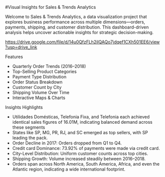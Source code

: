 
#Visual Insights for Sales &amp; Trends Analytics 

Welcome to Sales & Trends Analytics, a data visualization project that explores business performance across multiple dimensions—orders, payments, shipping, and customer distribution. This dashboard-driven analysis helps uncover actionable insights for strategic decision-making.

https://drive.google.com/file/d/14u0QfzFLh2iIQAQo7jdqef1CXh501EE6/view?usp=drive_link

Features
- Quarterly Order Trends (2016–2018)
- Top-Selling Product Categories
- Payment Type Distribution
- Order Status Breakdown
- Customer Count by City
- Shipping Volume Over Time
- Interactive Maps & Charts
  
Insights Highlights
- Utilidades Domésticas, Telefonia Fixa, and Telefonia each achieved identical sales figures of 16.01M, indicating balanced demand across these segments
- States like SP, MG, PR, RJ, and SC emerged as top sellers, with SP leading the pack.
- Order Decline in 2017: Orders dropped from Q1 to Q4.
- Credit card Dominance: 73.92% of payments were made via credit card.
- City-Level Distribution: Uniform customer counts across top cities.
- Shipping Growth: Volume increased steadily between 2016–2018.
- Orders span across North America, South America, Africa, and even the Atlantic region, indicating a wide international footprint.


